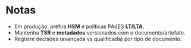 # Notas
- Em produção, prefira **HSM** e políticas PAdES **LT/LTA**.
- Mantenha **TSR** e **metadados** versionados com o documento/artefato.
- Registre decisões (avançada vs qualificada) por tipo de documento.